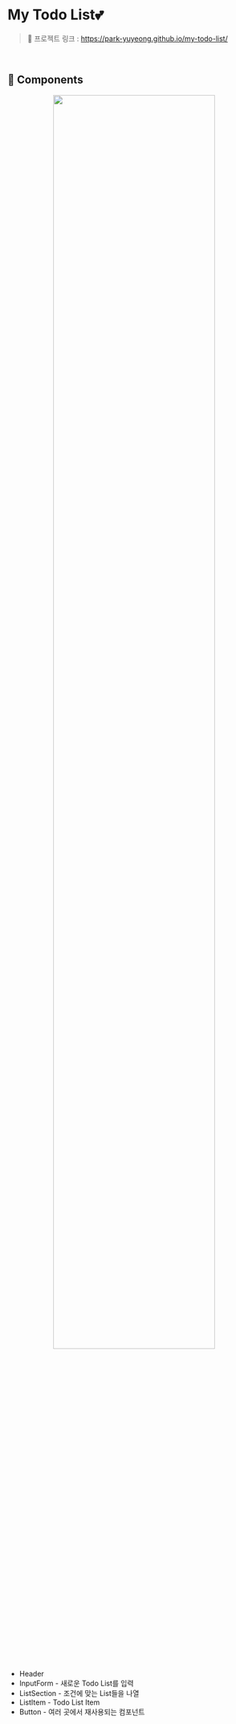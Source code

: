 # My Todo List💕
> 🔗 프로젝트 링크 : <https://park-yuyeong.github.io/my-todo-list/>

<br>

## 🧊 Components
<p align="center">
  <img src="https://github.com/Park-Yuyeong/my-todo-list/assets/54975374/8bf58fac-f6b9-4bfa-8d6a-c003269a95eb" width="80%">
</p>

* Header
* InputForm - 새로운 Todo List를 입력
* ListSection - 조건에 맞는 List들을 나열
* ListItem - Todo List Item
* Button - 여러 곳에서 재사용되는 컴포넌트
